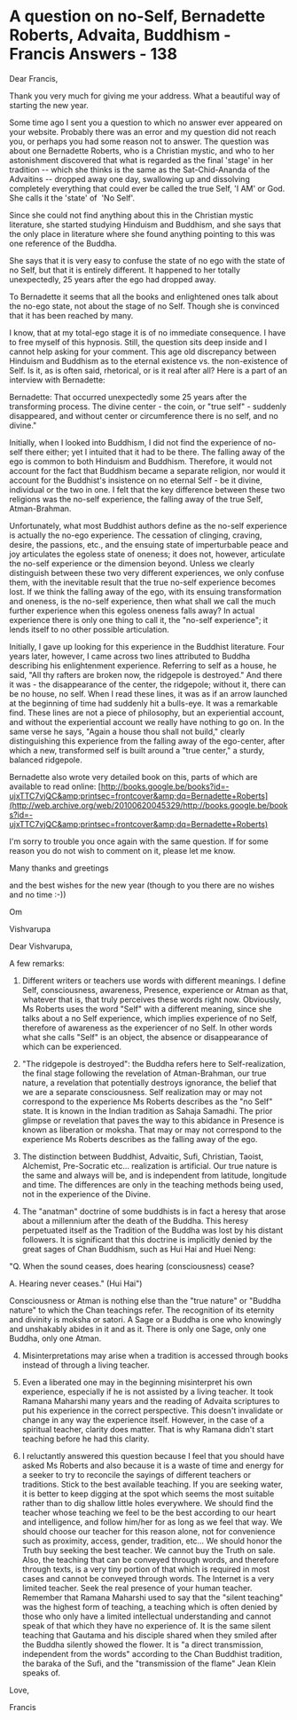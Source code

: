 # A question on no-Self, Bernadette Roberts, Advaita, Buddhism - Francis Answers - 138

Dear Francis,

Thank you very much for giving me your address. What a beautiful way of starting the new year.

Some time ago I sent you a question to which no answer ever appeared on your website. Probably there was an error and my question did not reach you, or perhaps you had some reason not to answer. The question was about one Bernadette Roberts, who is a Christian mystic, and who to her astonishment discovered that what is regarded as the final 'stage' in her tradition --&nbsp;which she thinks is the same as the Sat-Chid-Ananda&nbsp;of the Advaitins --&nbsp;dropped away one day, swallowing up and dissolving completely everything that could ever be called the true&nbsp;Self,&nbsp;'I&nbsp;AM'&nbsp;or God. She calls it the 'state' of &nbsp;'No Self'.

Since she could not find anything about this in the Christian mystic literature, she started studying Hinduism and Buddhism, and she says that the only place in literature where she found anything pointing to this was one reference of the Buddha.

She says that it is very easy to confuse the state of no ego with the state of no Self, but that it is entirely different.&nbsp;It happened to her totally unexpectedly, 25 years after the ego had dropped away.

To Bernadette&nbsp;it seems that all the books and enlightened ones talk about the no-ego state, not about the stage of no Self. Though she is convinced that it has been reached by many.

I know, that at my total-ego stage it is of no immediate consequence. I have to free myself of this hypnosis. Still, the question sits deep inside&nbsp;and&nbsp;I cannot help asking for your comment. This age old discrepancy between Hinduism and Buddhism as to the eternal existence vs. the non-existence of Self. Is it, as is often said,&nbsp;rhetorical, or is it real after all?&nbsp;Here is a part of an interview with Bernadette:

Bernadette: That occurred unexpectedly some 25 years after the transforming process. The divine center - the coin, or &quot;true self&quot; - suddenly disappeared, and without center or circumference there is no self, and no divine.&quot;

Initially, when I looked into Buddhism, I did not find the experience of no-self there either; yet I intuited that it had to be there. The falling away of the ego is common to both Hinduism and Buddhism. Therefore, it would not account for the fact that Buddhism became a separate religion, nor would it account for the Buddhist's insistence on no eternal Self - be it divine, individual or the two in one. I felt that the key difference between these two religions was the no-self experience, the falling away of the true Self, Atman-Brahman.

Unfortunately, what most Buddhist authors define as the no-self experience is actually the no-ego experience. The cessation of clinging, craving, desire, the passions, etc., and the ensuing state of imperturbable peace and joy articulates the egoless state of oneness; it does not, however, articulate the no-self experience or the dimension beyond. Unless we clearly distinguish between these two very different experiences, we only confuse them, with the inevitable result that the true no-self experience becomes lost. If we think the falling away of the ego, with its ensuing transformation and oneness, is the no-self experience, then what shall we call the much further experience when this egoless oneness falls away? In actual experience there is only one thing to call it, the &quot;no-self experience&quot;; it lends itself to no other possible articulation.

Initially, I gave up looking for this experience in the Buddhist literature. Four years later, however, I came across two lines attributed to Buddha describing his enlightenment experience. Referring to self as a house, he said, &quot;All thy rafters are broken now, the ridgepole is destroyed.&quot; And there it was - the disappearance of the center, the ridgepole; without it, there can be no house, no self. When I read these lines, it was as if an arrow launched at the beginning of time had suddenly hit a bulls-eye. It was a remarkable find. These lines are not a piece of philosophy, but an experiential account, and without the experiential account we really have nothing to go on. In the same verse he says, &quot;Again a house thou shall not build,&quot; clearly distinguishing this experience from the falling away of the ego-center, after which a new, transformed self is built around a &quot;true center,&quot; a sturdy, balanced ridgepole.

Bernadette also wrote very detailed book on this, parts of which are available to read online: [http://books.google.be/books?id=-ujxTTC7vjQC&amp;printsec=frontcover&amp;dq=Bernadette+Roberts](http://web.archive.org/web/20100620045329/http://books.google.be/books?id=-ujxTTC7vjQC&amp;printsec=frontcover&amp;dq=Bernadette+Roberts)

I'm sorry to trouble you once again with the same question. If for some reason you do not wish to comment on it, please let me know.

Many thanks and greetings

and the best wishes for the new year (though to you there are no wishes and no time :-))

Om

Vishvarupa

Dear Vishvarupa,

A few remarks:

1. Different writers or teachers use words with different meanings. I define Self, consciousness, awareness, Presence, experience or Atman as that, whatever that is, that truly perceives these words right now. Obviously, Ms Roberts uses the word &quot;Self&quot; with a different meaning, since she talks about a no Self experience, which implies experience of no Self, therefore of awareness as the experiencer of no Self. In other words what she calls &quot;Self&quot; is an object, the absence or disappearance of which can be experienced.&nbsp;

2. &quot;The ridgepole is destroyed&quot;: the Buddha refers here to Self-realization, the final stage following the revelation of Atman-Brahman, our true nature, a revelation that potentially destroys ignorance, the belief that we are a separate consciousness. Self realization may or may not correspond to the experience Ms Roberts describes as the &quot;no Self&quot; state. It is known in the Indian tradition as Sahaja Samadhi. The prior glimpse or revelation that paves the way to this abidance in Presence is known as liberation or moksha. That may or may not correspond to the experience Ms Roberts describes as the falling away of the ego.

3. The distinction between Buddhist, Advaitic, Sufi, Christian, Taoist, Alchemist, Pre-Socratic etc&hellip; realization is artificial. Our true nature is the same and always will be, and is independent from latitude, longitude and time. The differences are only in the teaching methods being used, not in the experience of the Divine.&nbsp;

4. The &quot;anatman&quot; doctrine of some buddhists is in fact a heresy that arose about a millennium after the death of the Buddha. This heresy perpetuated itself as the Tradition of the Buddha was lost by his distant followers. It is significant that this doctrine is implicitly denied by the great sages of Chan Buddhism, such as Hui Hai and Huei Neng:&nbsp;

&quot;Q. When the sound ceases, does hearing (consciousness) cease?&nbsp;

A. Hearing never ceases.&quot; (Hui Hai&quot;)

Consciousness or Atman is nothing else than the &quot;true nature&quot; or &quot;Buddha nature&quot; to which the Chan teachings refer. The recognition of its eternity and divinity is moksha or satori. A Sage or a Buddha is one who knowingly and unshakably abides in it and as it. There is only one Sage, only one Buddha, only one Atman.

4. Misinterpretations may arise when a tradition is accessed through books instead of through a living teacher.

5. Even a liberated one may in the beginning misinterpret his own experience, especially if he is not assisted by a living teacher. It took Ramana Maharshi many years and the reading of Advaita scriptures to put his experience in the correct perspective. This doesn't invalidate or change in any way the experience itself. However, in the case of a spiritual teacher, clarity does matter. That is why Ramana didn't start teaching before he had this clarity.

6. I reluctantly answered this question because I feel that you should have asked Ms Roberts and also because it is a waste of time and energy for a seeker to try to reconcile the sayings of different teachers or traditions. Stick to the best available teaching. If you are seeking water, it is better to keep digging at the spot which seems the most suitable rather than to dig shallow little holes everywhere. We should find the teacher whose teaching we feel to be the best according to our heart and intelligence, and follow him/her for as long as we feel that way. We should choose our teacher for this reason alone, not for convenience such as proximity, access, gender, tradition, etc&hellip; We should honor the Truth buy seeking the best teacher. We cannot buy the Truth on sale. Also, the teaching that can be conveyed through words, and therefore through texts, is a very tiny portion of that which is required in most cases and cannot be conveyed through words. The Internet is a very limited teacher. Seek the real presence of your human teacher. Remember that Ramana Maharshi used to say that the &quot;silent teaching&quot; was the highest form of teaching, a teaching which is often denied by those who only have a limited intellectual understanding and cannot speak of that which they have no experience of. It is the same silent teaching that Gautama and his disciple shared when they smiled after the Buddha silently showed the flower. It is &quot;a direct transmission, independent from the words&quot; according to the Chan Buddhist tradition, the baraka of the Sufi, and the &quot;transmission of the flame&quot; Jean Klein speaks of.

Love,

Francis

  

